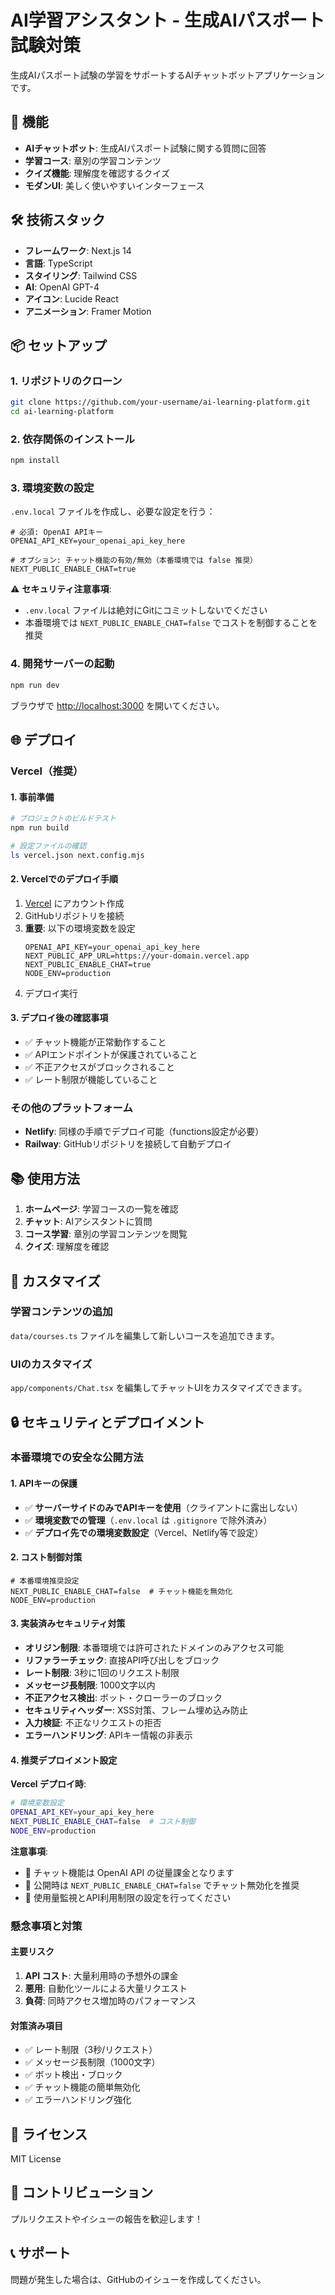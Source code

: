 # AI学習アシスタント - 生成AIパスポート試験対策

生成AIパスポート試験の学習をサポートするAIチャットボットアプリケーションです。

## 🚀 機能

- **AIチャットボット**: 生成AIパスポート試験に関する質問に回答
- **学習コース**: 章別の学習コンテンツ
- **クイズ機能**: 理解度を確認するクイズ
- **モダンUI**: 美しく使いやすいインターフェース

## 🛠️ 技術スタック

- **フレームワーク**: Next.js 14
- **言語**: TypeScript
- **スタイリング**: Tailwind CSS
- **AI**: OpenAI GPT-4
- **アイコン**: Lucide React
- **アニメーション**: Framer Motion

## 📦 セットアップ

### 1. リポジトリのクローン

```bash
git clone https://github.com/your-username/ai-learning-platform.git
cd ai-learning-platform
```

### 2. 依存関係のインストール

```bash
npm install
```

### 3. 環境変数の設定

`.env.local` ファイルを作成し、必要な設定を行う：

```env
# 必須: OpenAI APIキー
OPENAI_API_KEY=your_openai_api_key_here

# オプション: チャット機能の有効/無効（本番環境では false 推奨）
NEXT_PUBLIC_ENABLE_CHAT=true
```

⚠️ **セキュリティ注意事項**: 
- `.env.local` ファイルは絶対にGitにコミットしないでください
- 本番環境では `NEXT_PUBLIC_ENABLE_CHAT=false` でコストを制御することを推奨

### 4. 開発サーバーの起動

```bash
npm run dev
```

ブラウザで [http://localhost:3000](http://localhost:3000) を開いてください。

## 🌐 デプロイ

### Vercel（推奨）

#### 1. 事前準備
```bash
# プロジェクトのビルドテスト
npm run build

# 設定ファイルの確認
ls vercel.json next.config.mjs
```

#### 2. Vercelでのデプロイ手順
1. [Vercel](https://vercel.com) にアカウント作成
2. GitHubリポジトリを接続
3. **重要**: 以下の環境変数を設定
   ```
   OPENAI_API_KEY=your_openai_api_key_here
   NEXT_PUBLIC_APP_URL=https://your-domain.vercel.app
   NEXT_PUBLIC_ENABLE_CHAT=true
   NODE_ENV=production
   ```
4. デプロイ実行

#### 3. デプロイ後の確認事項
- ✅ チャット機能が正常動作すること
- ✅ APIエンドポイントが保護されていること
- ✅ 不正アクセスがブロックされること
- ✅ レート制限が機能していること

### その他のプラットフォーム

- **Netlify**: 同様の手順でデプロイ可能（functions設定が必要）
- **Railway**: GitHubリポジトリを接続して自動デプロイ

## 📚 使用方法

1. **ホームページ**: 学習コースの一覧を確認
2. **チャット**: AIアシスタントに質問
3. **コース学習**: 章別の学習コンテンツを閲覧
4. **クイズ**: 理解度を確認

## 🔧 カスタマイズ

### 学習コンテンツの追加

`data/courses.ts` ファイルを編集して新しいコースを追加できます。

### UIのカスタマイズ

`app/components/Chat.tsx` を編集してチャットUIをカスタマイズできます。

## 🔒 セキュリティとデプロイメント

### 本番環境での安全な公開方法

#### 1. APIキーの保護
- ✅ **サーバーサイドのみでAPIキーを使用**（クライアントに露出しない）
- ✅ **環境変数での管理**（`.env.local` は `.gitignore` で除外済み）
- ✅ **デプロイ先での環境変数設定**（Vercel、Netlify等で設定）

#### 2. コスト制御対策
```env
# 本番環境推奨設定
NEXT_PUBLIC_ENABLE_CHAT=false  # チャット機能を無効化
NODE_ENV=production
```

#### 3. 実装済みセキュリティ対策
- **オリジン制限**: 本番環境では許可されたドメインのみアクセス可能
- **リファラーチェック**: 直接API呼び出しをブロック
- **レート制限**: 3秒に1回のリクエスト制限
- **メッセージ長制限**: 1000文字以内
- **不正アクセス検出**: ボット・クローラーのブロック
- **セキュリティヘッダー**: XSS対策、フレーム埋め込み防止
- **入力検証**: 不正なリクエストの拒否
- **エラーハンドリング**: APIキー情報の非表示

#### 4. 推奨デプロイメント設定

**Vercel デプロイ時**:
```bash
# 環境変数設定
OPENAI_API_KEY=your_api_key_here
NEXT_PUBLIC_ENABLE_CHAT=false  # コスト制御
NODE_ENV=production
```

**注意事項**:
- 🚨 チャット機能は OpenAI API の従量課金となります
- 🚨 公開時は `NEXT_PUBLIC_ENABLE_CHAT=false` でチャット無効化を推奨
- 🚨 使用量監視とAPI利用制限の設定を行ってください

### 懸念事項と対策

#### 主要リスク
1. **API コスト**: 大量利用時の予想外の課金
2. **悪用**: 自動化ツールによる大量リクエスト
3. **負荷**: 同時アクセス増加時のパフォーマンス

#### 対策済み項目
- ✅ レート制限（3秒/リクエスト）
- ✅ メッセージ長制限（1000文字）
- ✅ ボット検出・ブロック
- ✅ チャット機能の簡単無効化
- ✅ エラーハンドリング強化

## 📄 ライセンス

MIT License

## 🤝 コントリビューション

プルリクエストやイシューの報告を歓迎します！

## 📞 サポート

問題が発生した場合は、GitHubのイシューを作成してください。 